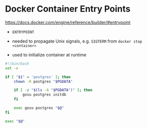 # Docker Container Entry Points

https://docs.docker.com/engine/reference/builder/#entrypoint

-  `ENTRYPOINT`  
- needed to propagate Unix signals, e.g. `SIGTERM` from `docker stop <container>`





- used to initialize container at runtime

```bash
#!/bin/bash
set -e

if [ "$1" = 'postgres' ]; then
    chown -R postgres "$PGDATA"

    if [ -z "$(ls -A "$PGDATA")" ]; then
        gosu postgres initdb
    fi

    exec gosu postgres "$@"
fi

exec "$@"
```

